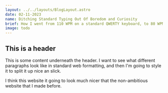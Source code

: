 ```yaml
---
layout: ../../layouts/BlogLayout.astro
date: 02-11-2023
name: Ditching Standard Typing Out Of Boredom and Curiosity
brief: How I went from 110 WPM on a standard QWERTY keyboard, to 80 WPM on Colemak-DH, and why I still prefer it.
image: todo
---
```


## This is a header
This is some content underneath the header. I want to see what different paragraphs look like in standard web formatting, and then I'm going to style it to split it up nice an slick.

I think this website it going to look much nicer that the non-ambitious website that I made before.
